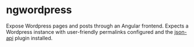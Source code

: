 # ngwordpress
Expose Wordpress pages and posts through an Angular frontend. Expects a Wordpress instance with user-friendly permalinks configured and the [json-api](https://wordpress.org/plugins/json-api/other_notes/) plugin installed.
